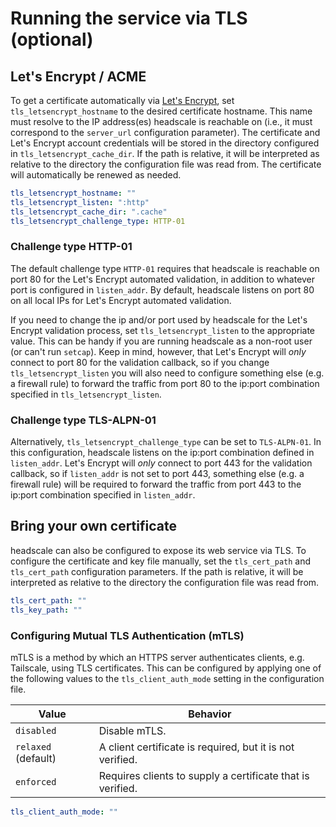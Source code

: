 # Running the service via TLS (optional)

## Let's Encrypt / ACME

To get a certificate automatically via [Let's Encrypt](https://letsencrypt.org/), set `tls_letsencrypt_hostname` to the desired certificate hostname. This name must resolve to the IP address(es) headscale is reachable on (i.e., it must correspond to the `server_url` configuration parameter). The certificate and Let's Encrypt account credentials will be stored in the directory configured in `tls_letsencrypt_cache_dir`. If the path is relative, it will be interpreted as relative to the directory the configuration file was read from. The certificate will automatically be renewed as needed.

```yaml
tls_letsencrypt_hostname: ""
tls_letsencrypt_listen: ":http"
tls_letsencrypt_cache_dir: ".cache"
tls_letsencrypt_challenge_type: HTTP-01
```

### Challenge type HTTP-01

The default challenge type `HTTP-01` requires that headscale is reachable on port 80 for the Let's Encrypt automated validation, in addition to whatever port is configured in `listen_addr`. By default, headscale listens on port 80 on all local IPs for Let's Encrypt automated validation.

If you need to change the ip and/or port used by headscale for the Let's Encrypt validation process, set `tls_letsencrypt_listen` to the appropriate value. This can be handy if you are running headscale as a non-root user (or can't run `setcap`). Keep in mind, however, that Let's Encrypt will _only_ connect to port 80 for the validation callback, so if you change `tls_letsencrypt_listen` you will also need to configure something else (e.g. a firewall rule) to forward the traffic from port 80 to the ip:port combination specified in `tls_letsencrypt_listen`.

### Challenge type TLS-ALPN-01

Alternatively, `tls_letsencrypt_challenge_type` can be set to `TLS-ALPN-01`. In this configuration, headscale listens on the ip:port combination defined in `listen_addr`. Let's Encrypt will _only_ connect to port 443 for the validation callback, so if `listen_addr` is not set to port 443, something else (e.g. a firewall rule) will be required to forward the traffic from port 443 to the ip:port combination specified in `listen_addr`.

## Bring your own certificate

headscale can also be configured to expose its web service via TLS. To configure the certificate and key file manually, set the `tls_cert_path` and `tls_cert_path` configuration parameters. If the path is relative, it will be interpreted as relative to the directory the configuration file was read from.

```yaml
tls_cert_path: ""
tls_key_path: ""
```

### Configuring Mutual TLS Authentication (mTLS)

mTLS is a method by which an HTTPS server authenticates clients, e.g. Tailscale, using TLS certificates. This can be configured by applying one of the following values to the `tls_client_auth_mode` setting in the configuration file.

| Value               | Behavior                                                   |
| ------------------- | ---------------------------------------------------------- |
| `disabled`          | Disable mTLS.                                              |
| `relaxed` (default) | A client certificate is required, but it is not verified.  |
| `enforced`          | Requires clients to supply a certificate that is verified. |

```yaml
tls_client_auth_mode: ""
```
